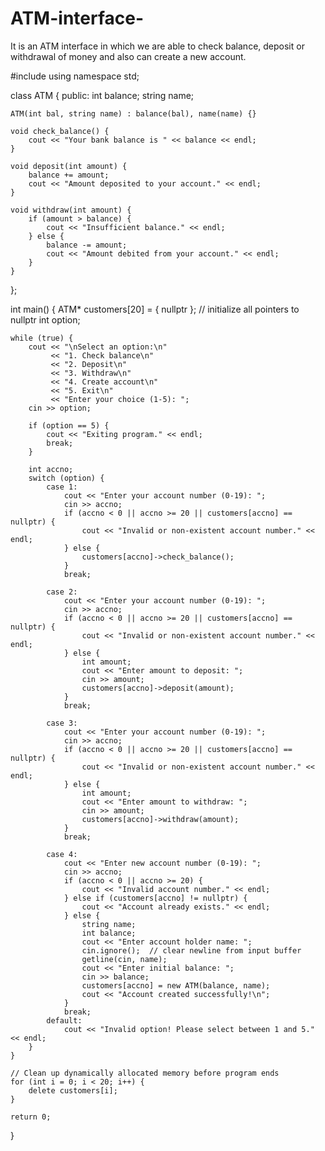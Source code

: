 # ATM-interface-
It is an ATM interface in which we are able to check balance, deposit or withdrawal of money and also can create a new account.

#include <iostream>
using namespace std;

class ATM {
public:
    int balance;
    string name;

    ATM(int bal, string name) : balance(bal), name(name) {}

    void check_balance() {
        cout << "Your bank balance is " << balance << endl;
    }

    void deposit(int amount) {
        balance += amount;
        cout << "Amount deposited to your account." << endl;
    }

    void withdraw(int amount) {
        if (amount > balance) {
            cout << "Insufficient balance." << endl;
        } else {
            balance -= amount;
            cout << "Amount debited from your account." << endl;
        }
    }
};

int main() {
    ATM* customers[20] = { nullptr };  // initialize all pointers to nullptr
    int option;

    while (true) {
        cout << "\nSelect an option:\n"
             << "1. Check balance\n"
             << "2. Deposit\n"
             << "3. Withdraw\n"
             << "4. Create account\n"
             << "5. Exit\n"
             << "Enter your choice (1-5): ";
        cin >> option;

        if (option == 5) {
            cout << "Exiting program." << endl;
            break;
        }

        int accno;
        switch (option) {
            case 1:
                cout << "Enter your account number (0-19): ";
                cin >> accno;
                if (accno < 0 || accno >= 20 || customers[accno] == nullptr) {
                    cout << "Invalid or non-existent account number." << endl;
                } else {
                    customers[accno]->check_balance();
                }
                break;

            case 2:
                cout << "Enter your account number (0-19): ";
                cin >> accno;
                if (accno < 0 || accno >= 20 || customers[accno] == nullptr) {
                    cout << "Invalid or non-existent account number." << endl;
                } else {
                    int amount;
                    cout << "Enter amount to deposit: ";
                    cin >> amount;
                    customers[accno]->deposit(amount);
                }
                break;

            case 3:
                cout << "Enter your account number (0-19): ";
                cin >> accno;
                if (accno < 0 || accno >= 20 || customers[accno] == nullptr) {
                    cout << "Invalid or non-existent account number." << endl;
                } else {
                    int amount;
                    cout << "Enter amount to withdraw: ";
                    cin >> amount;
                    customers[accno]->withdraw(amount);
                }
                break;

            case 4:
                cout << "Enter new account number (0-19): ";
                cin >> accno;
                if (accno < 0 || accno >= 20) {
                    cout << "Invalid account number." << endl;
                } else if (customers[accno] != nullptr) {
                    cout << "Account already exists." << endl;
                } else {
                    string name;
                    int balance;
                    cout << "Enter account holder name: ";
                    cin.ignore();  // clear newline from input buffer
                    getline(cin, name);
                    cout << "Enter initial balance: ";
                    cin >> balance;
                    customers[accno] = new ATM(balance, name);
                    cout << "Account created successfully!\n";
                }
                break;
            default:
                cout << "Invalid option! Please select between 1 and 5." << endl;
        }
    }

    // Clean up dynamically allocated memory before program ends
    for (int i = 0; i < 20; i++) {
        delete customers[i];
    }

    return 0;
}
